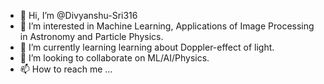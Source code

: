 - 👋 Hi, I’m @Divyanshu-Sri316
- 👀 I’m interested in Machine Learning, Applications of Image Processing in Astronomy and Particle Physics.
- 🌱 I’m currently learning learning about Doppler-effect of light.
- 💞️ I’m looking to collaborate on ML/AI/Physics.
- 📫 How to reach me ...

<!---
Divyanshu-Sri316/Divyanshu-Sri316 is a ✨ special ✨ repository because its `README.md` (this file) appears on your GitHub profile.
You can click the Preview link to take a look at your changes.
--->
